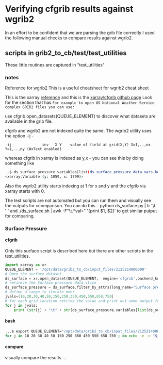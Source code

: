 # Verifying cfgrib results against wgrib2

In an effort to be confident that we are parsing the grib file correctly I used the following manual checks to compare results against wgrib2.

## scripts in grib2_to_cb/test/test_utilities

These little routines are captured in "test_utilities"

### notes

Reference for [wgrib2](https://www.cpc.ncep.noaa.gov/products/wesley/wgrib2/)
This is a useful cheatsheet for wgrib2 [cheat sheet](https://www.ftp.cpc.ncep.noaa.gov/wd51we/wgrib2/tricks.wgrib2)

This is the xarray [reference](https://docs.xarray.dev/en/stable/)
and this is the [xarray/cfgrib github page](https://github.com/ecmwf/cfgrib)  Look for the section that has ```For example to open US National Weather Service complex GRIB2 files you can use:```

use cfgrib.open_datasets(QUEUE_ELEMENT) to discover what datasets are available in the grib file.

cfgrib and wgrib2 are not indexed quite the same. The wgrib2 utility uses the option -ij -

``` text
-ij              inv   X Y    value of field at grid(X,Y) X=1,..,nx Y=1,..,ny (WxText enabled)
```

whereas cfgrib in xarray is indexed as y,x - you can see this by doing something like

``` bash
..$ ds_surface_pressure.variables[list(ds_surface_pressure.data_vars.keys())[0]]
<xarray.Variable (y: 1059, x: 1799)>
```

Also the wgrib2 utility starts indexing at 1 for x and y and the cfgrib via xarray starts with 0.

The test scripts are not automated but you can run them and visually see the outputs for ccomparison.
You can do this...
python ds_surface.py | tr '\t' ' '
and
./ds_surface.sh | awk -F"\t.*val=" '{print $1, $2}'
to get similar putput for comparing.

### Surface Pressure

#### cfgrib

Only this surface script is described here but there are other scripts in the test_utilities.

``` python
import xarray as xr
QUEUE_ELEMENT = '/opt/data/grib2_to_cb/input_files/2125214000000'
# Open the surface dataset
ds_surface = xr.open_dataset(QUEUE_ELEMENT,  engine='cfgrib',backend_kwargs={'filter_by_keys': {'typeOfLevel':'surface','stepType':'instant'}})
# retireve the Surface pressure data slice
ds_surface_pressure = ds_surface.filter_by_attrs(long_name="Surface pressure")
# define a range to iterate over
jvals=[10,20,30,40,50,150,250,350,450,550,650,750]
# for each grid location retrive the value and print out some output for comparing
for j in jvals:
    print (str(j) + "\t" + str(ds_surface_pressure.variables[list(ds_surface_pressure.data_vars.keys())[0]].values[j-1,0]) + "\n")
```

#### bash

``` bash
...$ export QUEUE_ELEMENT="/opt/data/grib2_to_cb/input_files/2125214000000"
for j in 10 20 30 40 50 150 250 350 450 550 650 750 ; do echo -e -n "$j\t"; wgrib2 -d 607 -ij 1 $j ${QUEUE_ELEMENT};echo; done
```


#### compare

visually compare the results....
